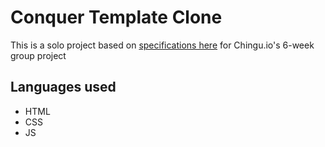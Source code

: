 # Conquer Template Clone

This is a solo project based on [specifications here](https://github.com/chingu-voyages/soloproject-tier1-website-template) for Chingu.io's 6-week group project

## Languages used

- HTML
- CSS
- JS
